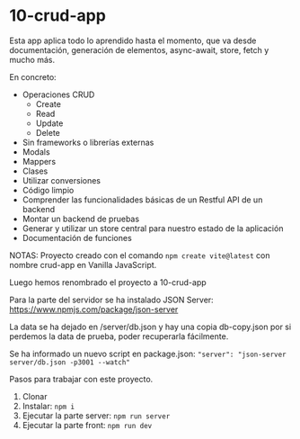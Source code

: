 # 10-crud-app

Esta app aplica todo lo aprendido hasta el momento, que va desde documentación, generación de elementos, async-await, store, fetch y mucho más.

En concreto:

- Operaciones CRUD
  - Create
  - Read
  - Update
  - Delete
- Sin frameworks o librerías externas
- Modals
- Mappers
- Clases
- Utilizar conversiones
- Código limpio
- Comprender las funcionalidades básicas de un Restful API de un backend
- Montar un backend de pruebas
- Generar y utilizar un store central para nuestro estado de la aplicación
- Documentación de funciones

NOTAS: Proyecto creado con el comando `npm create vite@latest` con nombre crud-app en Vanilla JavaScript.

Luego hemos renombrado el proyecto a 10-crud-app

Para la parte del servidor se ha instalado JSON Server: https://www.npmjs.com/package/json-server

La data se ha dejado en /server/db.json y hay una copia db-copy.json por si perdemos la data de prueba, poder recuperarla fácilmente.

Se ha informado un nuevo script en package.json: `"server": "json-server server/db.json -p3001 --watch"`

Pasos para trabajar con este proyecto.

1. Clonar
2. Instalar: `npm i`
3. Ejecutar la parte server: `npm run server`
4. Ejecutar la parte front: `npm run dev`
